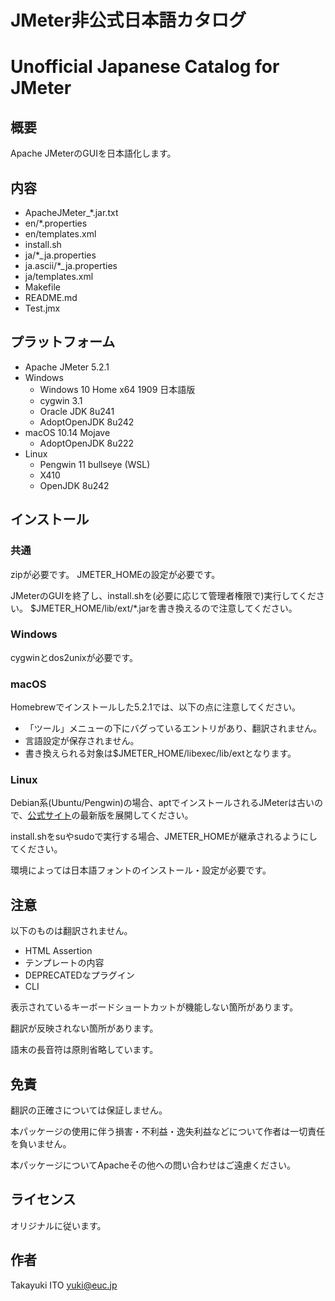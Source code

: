 ﻿# JMeter非公式日本語カタログ
# Unofficial Japanese Catalog for JMeter

## 概要

Apache JMeterのGUIを日本語化します。

## 内容

- ApacheJMeter_*.jar.txt
- en/*.properties
- en/templates.xml
- install.sh
- ja/*_ja.properties
- ja.ascii/*_ja.properties
- ja/templates.xml
- Makefile
- README.md
- Test.jmx

## プラットフォーム

- Apache JMeter 5.2.1
- Windows
	- Windows 10 Home x64 1909 日本語版
	- cygwin 3.1
	- Oracle JDK 8u241
	- AdoptOpenJDK 8u242
- macOS 10.14 Mojave
	- AdoptOpenJDK 8u222
- Linux
	- Pengwin 11 bullseye (WSL)
	- X410
	- OpenJDK 8u242

## インストール

### 共通

zipが必要です。
JMETER_HOMEの設定が必要です。

JMeterのGUIを終了し、install.shを(必要に応じて管理者権限で)実行してください。
$JMETER_HOME/lib/ext/*.jarを書き換えるので注意してください。

### Windows

cygwinとdos2unixが必要です。

### macOS

Homebrewでインストールした5.2.1では、以下の点に注意してください。

- 「ツール」メニューの下にバグっているエントリがあり、翻訳されません。
- 言語設定が保存されません。
- 書き換えられる対象は$JMETER_HOME/libexec/lib/extとなります。

### Linux

Debian系(Ubuntu/Pengwin)の場合、aptでインストールされるJMeterは古いので、[公式サイト](https://jmeter.apache.org/download_jmeter.cgi)の最新版を展開してください。

install.shをsuやsudoで実行する場合、JMETER_HOMEが継承されるようにしてください。

環境によっては日本語フォントのインストール・設定が必要です。

## 注意

以下のものは翻訳されません。

- HTML Assertion
- テンプレートの内容
- DEPRECATEDなプラグイン
- CLI

表示されているキーボードショートカットが機能しない箇所があります。

翻訳が反映されない箇所があります。

語末の長音符は原則省略しています。

## 免責

翻訳の正確さについては保証しません。

本パッケージの使用に伴う損害・不利益・逸失利益などについて作者は一切責任を負いません。

本パッケージについてApacheその他への問い合わせはご遠慮ください。

## ライセンス

オリジナルに従います。

## 作者

Takayuki ITO <yuki@euc.jp>

